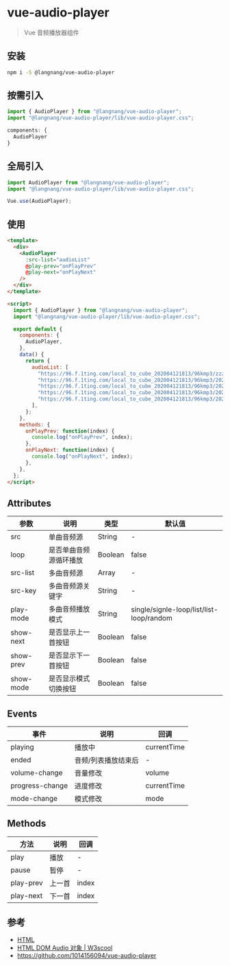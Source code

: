 # vue-audio-player

> Vue 音频播放器组件

## 安装

```bash
npm i -S @langnang/vue-audio-player
```

## 按需引入

```javascript
import { AudioPlayer } from "@langnang/vue-audio-player";
import "@langnang/vue-audio-player/lib/vue-audio-player.css";

components: {
  AudioPlayer
}
```

## 全局引入

```javascript
import AudioPlayer from "@langnang/vue-audio-player";
import "@langnang/vue-audio-player/lib/vue-audio-player.css";

Vue.use(AudioPlayer);
```

## 使用

```html
<template>
  <div>
    <AudioPlayer
      :src-list="audioList"
      @play-prev="onPlayPrev"
      @play-next="onPlayNext"
    />
  </div>
</template>

<script>
  import { AudioPlayer } from "@langnang/vue-audio-player";
  import "@langnang/vue-audio-player/lib/vue-audio-player.css";

  export default {
    components: {
      AudioPlayer,
    },
    data() {
      return {
        audioList: [
          "https://96.f.1ting.com/local_to_cube_202004121813/96kmp3/zzzzzmp3/2015kNov/20X/20m_MingX/01.mp3",
          "https://96.f.1ting.com/local_to_cube_202004121813/96kmp3/2020/08/25/25a_pyc/01.mp3",
          "https://96.f.1ting.com/local_to_cube_202004121813/96kmp3/2020/08/13/13d_jtq/01.mp3",
          "https://96.f.1ting.com/local_to_cube_202004121813/96kmp3/2020/08/13/13s_ylf/01.mp3",
          "https://96.f.1ting.com/local_to_cube_202004121813/96kmp3/2020/08/13/13r_ylf/01.mp3",
        ],
      };
    },
    methods: {
      onPlayPrev: function(index) {
        console.log("onPlayPrev", index);
      },
      onPlayNext: function(index) {
        console.log("onPlayNext", index);
      },
    },
  };
</script>
```

## Attributes

| 参数      | 说明                   | 类型    | 默认值                                   |
| --------- | ---------------------- | ------- | ---------------------------------------- |
| src       | 单曲音频源             | String  | -                                        |
| loop      | 是否单曲音频源循环播放 | Boolean | false                                    |
| src-list  | 多曲音频源             | Array   | -                                        |
| src-key   | 多曲音频源关键字       | String  | -                                        |
| play-mode | 多曲音频播放模式       | String  | single/signle-loop/list/list-loop/random |
| show-next | 是否显示上一首按钮     | Boolean | false                                    |
| show-prev | 是否显示下一首按钮     | Boolean | false                                    |
| show-mode | 是否显示模式切换按钮   | Boolean | false                                    |

## Events

| 事件            | 说明                | 回调        |
| --------------- | ------------------- | ----------- |
| playing         | 播放中              | currentTime |
| ended           | 音频/列表播放结束后 | -           |
| volume-change   | 音量修改            | volume      |
| progress-change | 进度修改            | currentTime |
| mode-change     | 模式修改            | mode        |

## Methods

| 方法      | 说明   | 回调  |
| --------- | ------ | ----- |
| play      | 播放   | -     |
| pause     | 暂停   | -     |
| play-prev | 上一首 | index |
| play-next | 下一首 | index |

## 参考

- [HTML <audio> 标签 | W3school](https://www.w3school.com.cn/tags/tag_audio.asp)
- [HTML DOM Audio 对象 | W3scool](https://www.w3school.com.cn/jsref/dom_obj_audio.asp)
- https://github.com/1014156094/vue-audio-player
